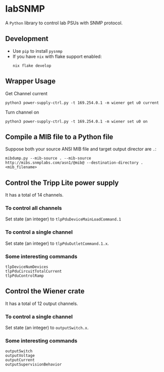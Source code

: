 # labSNMP
A `Python` library to control lab PSUs with SNMP protocol.

## Development
- Use `pip` to install `pysnmp`
- If you have `nix` with flake support enabled:
    ```
    nix flake develop
    ```

## Wrapper Usage
Get Channel current
```
python3 power-supply-ctrl.py -t 169.254.0.1 -m wiener get u0 current
```

Turn channel on

```
python3 power-supply-ctrl.py -t 169.254.0.1 -m wiener set u0 on
```

## Compile a MIB file to a Python file
Suppose both your source ANSI MIB file and target output director are `.`:
```
mibdump.py --mib-source . --mib-source http://mibs.snmplabs.com/asn1/@mib@ --destination-directory . <mib_filename>
```

## Control the Tripp Lite power supply
It has a total of 14 channels.

### To control all channels
Set state (an integer) to `tlpPduDeviceMainLoadCommand.1`

### To control a single channel
Set state (an integer) to `tlpPduOutletCommand.1.x`.

### Some interesting commands
```
tlpDeviceNumDevices
tlpPduCircuitTotalCurrent
tlpPduControlRamp
```

## Control the Wiener crate
It has a total of 12 output channels.

### To control a single channel
Set state (an integer) to `outputSwitch.x`.

### Some interesting commands
```
outputSwitch
outputVoltage
outputCurrent
outputSupervisionBehavior
```
